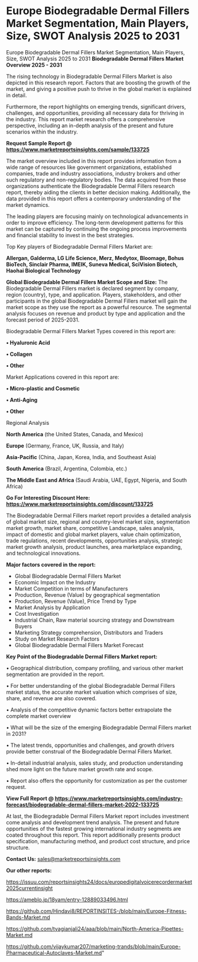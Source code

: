 # Europe Biodegradable Dermal Fillers Market Segmentation, Main Players, Size, SWOT Analysis 2025 to 2031
Europe Biodegradable Dermal Fillers Market Segmentation, Main Players, Size, SWOT Analysis 2025 to 2031
<Strong> Biodegradable Dermal Fillers Market Overview 2025 - 2031</strong>

The rising technology in Biodegradable Dermal Fillers Market is also depicted in this research report. Factors that are boosting the growth of the market, and giving a positive push to thrive in the global market is explained in detail.

Furthermore, the report highlights on emerging trends, significant drivers, challenges, and opportunities, providing all necessary data for thriving in the industry. This report market research offers a comprehensive perspective, including an in-depth analysis of the present and future scenarios within the industry.

<strong>Request Sample Report @ <a href=https://www.marketreportsinsights.com/sample/133725>https://www.marketreportsinsights.com/sample/133725</a></strong>

The market overview included in this report provides information from a wide range of resources like government organizations, established companies, trade and industry associations, industry brokers and other such regulatory and non-regulatory bodies. The data acquired from these organizations authenticate the Biodegradable Dermal Fillers research report, thereby aiding the clients in better decision making. Additionally, the data provided in this report offers a contemporary understanding of the market dynamics.

The leading players are focusing mainly on technological advancements in order to improve efficiency. The long-term development patterns for this market can be captured by continuing the ongoing process improvements and financial stability to invest in the best strategies.

Top Key players of Biodegradable Dermal Fillers Market are:

<strong>Allergan, Galderma, LG Life Science, Merz, Medytox, Bloomage, Bohus BioTech, Sinclair Pharma, IMEIK, Suneva Medical, SciVision Biotech, Haohai Biological Technology</strong>

<strong><b>Global Biodegradable Dermal Fillers Market Scope and Size:</b></strong>
The Biodegradable Dermal Fillers market is declared segment by company, region (country), type, and application. Players, stakeholders, and other participants in the global Biodegradable Dermal Fillers market will gain the market scope as they use the report as a powerful resource. The segmental analysis focuses on revenue and product by type and application and the forecast period of 2025-2031.

Biodegradable Dermal Fillers Market Types covered in this report are:

<strong>• Hyaluronic Acid

• Collagen

• Other</strong>

Market Applications covered in this report are:

<strong>• Micro-plastic and Cosmetic

• Anti-Aging

• Other</strong> 

Regional Analysis

<strong>North America</strong> (the United States, Canada, and Mexico)

<strong>Europe</strong> (Germany, France, UK, Russia, and Italy)

<strong>Asia-Pacific</strong> (China, Japan, Korea, India, and Southeast Asia)

<strong>South America</strong> (Brazil, Argentina, Colombia, etc.)

<strong>The Middle East and Africa</strong> (Saudi Arabia, UAE, Egypt, Nigeria, and South Africa)

<strong>Go For Interesting Discount Here: <a href=https://www.marketreportsinsights.com/discount/133725>https://www.marketreportsinsights.com/discount/133725</a></strong>

The Biodegradable Dermal Fillers market report provides a detailed analysis of global market size, regional and country-level market size, segmentation market growth, market share, competitive Landscape, sales analysis, impact of domestic and global market players, value chain optimization, trade regulations, recent developments, opportunities analysis, strategic market growth analysis, product launches, area marketplace expanding, and technological innovations.

<strong><b>Major factors covered in the report:</b></strong>
<ul>
  <li>Global Biodegradable Dermal Fillers Market </li>
  <li>Economic Impact on the Industry</li>
  <li>Market Competition in terms of Manufacturers</li>
  <li>Production, Revenue (Value) by geographical segmentation</li>
  <li>Production, Revenue (Value), Price Trend by Type</li>
  <li>Market Analysis by Application</li>
  <li>Cost Investigation</li>
  <li>Industrial Chain, Raw material sourcing strategy and Downstream Buyers</li>
  <li>Marketing Strategy comprehension, Distributors and Traders</li>
  <li>Study on Market Research Factors</li>
  <li>Global Biodegradable Dermal Fillers Market Forecast</li>
</ul>

<strong><b>Key Point of the Biodegradable Dermal Fillers Market report:</b></strong>

• Geographical distribution, company profiling, and various other market segmentation are provided in the report.

• For better understanding of the global Biodegradable Dermal Fillers market status, the accurate market valuation which comprises of size, share, and revenue are also covered.

• Analysis of the competitive dynamic factors better extrapolate the complete market overview

• What will be the size of the emerging Biodegradable Dermal Fillers market in 2031?

• The latest trends, opportunities and challenges, and growth drivers provide better construal of the Biodegradable Dermal Fillers Market.

• In-detail industrial analysis, sales study, and production understanding shed more light on the future market growth rate and scope.

• Report also offers the opportunity for customization as per the customer request.

<strong><b>View Full Report @ <a href=https://www.marketreportsinsights.com/industry-forecast/biodegradable-dermal-fillers-market-2022-133725>https://www.marketreportsinsights.com/industry-forecast/biodegradable-dermal-fillers-market-2022-133725</a></b></strong>


At last, the Biodegradable Dermal Fillers Market report includes investment come analysis and development trend analysis. The present and future opportunities of the fastest growing international industry segments are coated throughout this report. This report additionally presents product specification, manufacturing method, and product cost structure, and price structure.

<strong>Contact Us:</strong>
sales@marketreportsinsights.com

<strong>Our other reports:</strong>

<a href=https://issuu.com/reportsinsights24/docs/europedigitalvoicerecordermarket2025currentinsight>https://issuu.com/reportsinsights24/docs/europedigitalvoicerecordermarket2025currentinsight</a>

<a href=https://ameblo.jp/18yam/entry-12889033496.html>https://ameblo.jp/18yam/entry-12889033496.html</a>

<a href=https://github.com/Hindavi8/REPORTINSITES-/blob/main/Europe-Fitness-Bands-Market.md>https://github.com/Hindavi8/REPORTINSITES-/blob/main/Europe-Fitness-Bands-Market.md</a>

<a href=https://github.com/tyagianjali24/aaa/blob/main/North-America-Pipettes-Market.md>https://github.com/tyagianjali24/aaa/blob/main/North-America-Pipettes-Market.md</a>

<a href=https://github.com/vijaykumar207/marketing-trands/blob/main/Europe-Pharmaceutical-Autoclaves-Market.md>https://github.com/vijaykumar207/marketing-trands/blob/main/Europe-Pharmaceutical-Autoclaves-Market.md</a>"

